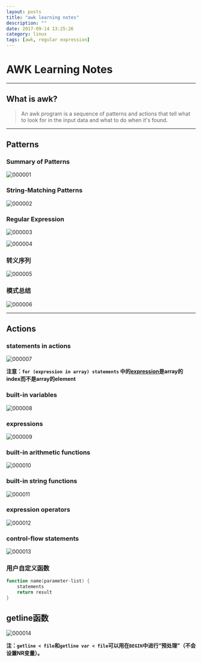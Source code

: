 ```yaml
---
layout: posts
title: "awk learning notes"
description: ""
date: 2017-09-14 13:25:26
category: linux
tags: [awk, regular expression]
---
```


# AWK Learning Notes

---

## What is awk?

> An awk program is a sequence of patterns and actions that tell what to look for in the input data and what to do when it's found.

---

## Patterns

### Summary of Patterns

![000001]({{site.url}}/assets/image/000001.png)

### String-Matching Patterns

![000002]({{site.url}}/assets/image/000002.png)

### Regular Expression

![000003]({{site.url}}/assets/image/000003.png)

![000004]({{site.url}}/assets/image/000004.png)

### 转义序列

![000005]({{site.url}}/assets/image/000005.png)

### 模式总结

![000006]({{site.url}}/assets/image/000006.png)

------

## Actions

### statements in actions

![000007]({{site.url}}/assets/image/000007.png)

**注意：`for (expression in array) statements` 中的<u>expression</u>是array的index而不是array的element**

### built-in variables

![000008]({{site.url}}/assets/image/000008.png)

### expressions

![000009]({{site.url}}/assets/image/000009.png)

### built-in arithmetic functions

![000010]({{site.url}}/assets/image/000010.png)

### built-in string functions

![000011]({{site.url}}/assets/image/000011.png)

### expression operators

![000012]({{site.url}}/assets/image/000012.png)

### control-flow statements

![000013]({{site.url}}/assets/image/000013.png)

### 用户自定义函数

```awk
function name(parameter-list) {
  	statements
  	return result
}
```

## getline函数

![000014]({{site.url}}/assets/image/000014.png)

**注：`getline < file`和`getline var < file`可以用在`BEGIN`中进行“预处理”（不会设置NR变量）。**

